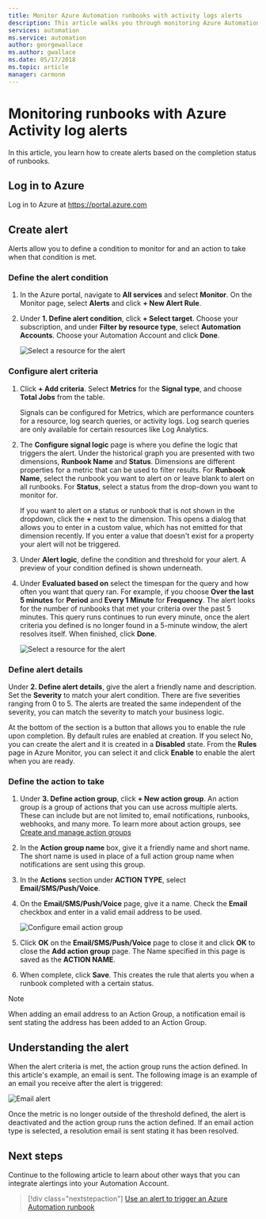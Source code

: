 ```yaml
---
title: Monitor Azure Automation runbooks with activity logs alerts
description: This article walks you through monitoring Azure Automation runbooks with the activity log
services: automation
ms.service: automation
author: georgewallace
ms.author: gwallace
ms.date: 05/17/2018
ms.topic: article
manager: carmonm
---
```

# Monitoring runbooks with Azure Activity log alerts

In this article, you learn how to create alerts based on the completion status of runbooks.

## Log in to Azure

Log in to Azure at https://portal.azure.com

## Create alert

Alerts allow you to define a condition to monitor for and an action to take when that condition is met.

### Define the alert condition

1. In the Azure portal, navigate to **All services** and select **Monitor**. On the Monitor page, select **Alerts** and click **+ New Alert Rule**.

1. Under **1. Define alert condition**, click **+  Select target**. Choose your subscription, and under **Filter by resource type**, select **Automation Accounts**. Choose your Automation Account and click **Done**.

   ![Select a resource for the alert](./media/automation-alert-activity-log/select-resource.png)

### Configure alert criteria

1. Click **+ Add criteria**. Select **Metrics** for the **Signal type**, and choose **Total Jobs** from the table.

   Signals can be configured for Metrics, which are performance counters for a resource, log search queries, or activity logs. Log search queries are only available for certain resources like Log Analytics.

1. The **Configure signal logic** page is where you define the logic that triggers the alert. Under the historical graph you are presented with two dimensions, **Runbook Name** and **Status**. Dimensions are different properties for a metric that can be used to filter results. For **Runbook Name**, select the runbook you want to alert on or leave blank to alert on all runbooks. For **Status**, select a status from the drop-down you want to monitor for.

   If you want to alert on a status or runbook that is not shown in the dropdown, click the **\+** next to the dimension. This opens a dialog that allows you to enter in a custom value, which has not emitted for that dimension recently. If you enter a value that doesn't exist for a property your alert will not be triggered.

1. Under **Alert logic**, define the condition and threshold for your alert. A preview of your condition defined is shown underneath.

1. Under **Evaluated based on** select the timespan for the query and how often you want that query ran. For example, if you choose **Over the last 5 minutes** for **Period** and **Every 1 Minute** for **Frequency**. The alert looks for the number of runbooks that met your criteria over the past 5 minutes. This query runs continues to run every minute, once the alert criteria you defined is no longer found in a 5-minute window, the alert resolves itself. When finished, click **Done**.

   ![Select a resource for the alert](./media/automation-alert-activity-log/configure-signal-logic.png)

### Define alert details

Under **2. Define alert details**, give the alert a friendly name and description. Set the **Severity** to match your alert condition. There are five severities ranging from 0 to 5. The alerts are treated the same independent of the severity, you can match the severity to match your business logic.

At the bottom of the section is a button that allows you to enable the rule upon completion. By default rules are enabled at creation. If you select No, you can create the alert and it is created in a **Disabled** state. From the **Rules** page in Azure Monitor, you can select it and click **Enable** to enable the alert when you are ready.

### Define the action to take

1. Under **3. Define action group**, click **+ New action group**. An action group is a group of actions that you can use across multiple alerts. These can include but are not limited to, email notifications, runbooks, webhooks, and many more. To learn more about action groups, see [Create and manage action groups](../monitoring-and-diagnostics/monitoring-action-groups.md)

1. In the **Action group name** box, give it a friendly name and short name. The short name is used in place of a full action group name when notifications are sent using this group.

1. In the **Actions** section under **ACTION TYPE**, select **Email/SMS/Push/Voice**.

1. On the **Email/SMS/Push/Voice** page, give it a name. Check the **Email** checkbox and enter in a valid email address to be used.

   ![Configure email action group](./media/automation-alert-activity-log/add-action-group.png)

1. Click **OK** on the **Email/SMS/Push/Voice** page to close it and click **OK** to close the **Add action group** page. The Name specified in this page is saved as the **ACTION NAME**.

1. When complete, click **Save**. This creates the rule that alerts you when a runbook completed with a certain status.

> [!NOTE]
> When adding an email address to an Action Group, a notification email is sent stating the address has been added to an Action Group.

## Understanding the alert

When the alert criteria is met, the action group runs the action defined. In this article's example, an email is sent. The following image is an example of an email you receive after the alert is triggered:

![Email alert](./media/automation-alert-activity-log/alert-email.png)

Once the metric is no longer outside of the threshold defined, the alert is deactivated and the action group runs the action defined. If an email action type is selected, a resolution email is sent stating it has been resolved.

## Next steps

Continue to the following article to learn about other ways that you can integrate alertings into your Automation Account.

> [!div class="nextstepaction"]
> [Use an alert to trigger an Azure Automation runbook](automation-create-alert-triggered-runbook.md)
